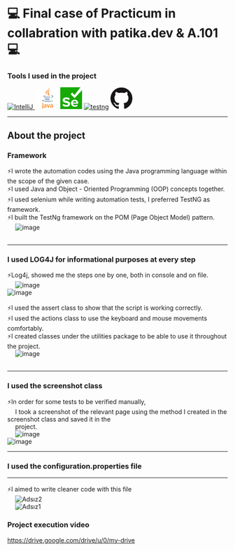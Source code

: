 # 💻 Final case of Practicum in collabration with patika.dev & A.101 💻
### Tools I used in the project <br> 
[<a href="https://www.jetbrains.com/idea/features/" target="_blank" rel=”noopener”> <img src="https://encrypted-tbn0.gstatic.com/images?q=tbn:ANd9GcQalKFwVDd0H7Xx8HaqWBbUmDRdrgxUoicGBZC0eIzTsww7Sev-ySXJ3in9Udv2R9CR3lo&usqp=CAU" alt="IntelliJ" width="50" height="50"/> </a>][intellij]
[<img height="50" width="50" src="https://raw.githubusercontent.com/github/explore/5b3600551e122a3277c2c5368af2ad5725ffa9a1/topics/java/java.png">][java]
[<img height="50" width="50" src="https://raw.githubusercontent.com/github/explore/5b3600551e122a3277c2c5368af2ad5725ffa9a1/topics/selenium/selenium.png">][selenium]
[<a href="https://testng.org/doc/" target="_blank"><img src="https://blogs.perficient.com/files/2014/08/TestNG.png" alt="testng" width="50" height="50" /></a>][testng]
[<img height="50" width="50" src="https://raw.githubusercontent.com/github/explore/5b3600551e122a3277c2c5368af2ad5725ffa9a1/topics/github/github.png">][github]

[java]: https://www.java.com/
[selenium]: https://www.selenium.dev/
[github]: https://github.com/FatihKamilAltun
[intellij]: https://www.jetbrains.com/idea/download/#section=windows
[testng]: https://testng.org/doc/

<hr>

## About the project
### Framework
⚡I wrote the automation codes using the Java programming language within the scope of the given case. <br>
⚡I used Java and Object - Oriented Programming (OOP) concepts together. <br>
⚡I used selenium while writing automation tests, I preferred TestNG as framework. <br>
⚡I built the TestNg framework on the POM (Page Object Model) pattern. <br>
&emsp; ![image](https://user-images.githubusercontent.com/111094536/199532815-ac3d2825-d46e-4fcc-8465-c0eb372d193e.png) <br> <br> <hr>
### I used LOG4J for informational purposes at every step
⚡Log4j, showed me the steps one by one, both in console and on file. <br>
&emsp; ![image](https://user-images.githubusercontent.com/111094536/199552443-9c3ae5cd-a588-428c-8854-9a1e34fa4458.png)  <br>
![image](https://user-images.githubusercontent.com/111094536/199552590-c44e4c6c-bcd3-4e54-b277-ef730e387069.png) <br> <br>
⚡I used the assert class to show that the script is working correctly. <br>
⚡I used the actions class to use the keyboard and mouse movements comfortably. <br>
⚡I created classes under the utilities package to be able to use it throughout the project. <br>
&emsp; ![image](https://user-images.githubusercontent.com/111094536/199255082-2009b785-38f3-4d4a-9fe4-3a6a9418222b.png) <br> <br> <hr>
### I used the screenshot class
⚡In order for some tests to be verified manually, <br> 
&emsp; I took a screenshot of the relevant page using the method I created in the screenshot class and saved it in the <br> &emsp; project. <br>
&emsp; ![image](https://user-images.githubusercontent.com/111094536/199557562-05b4b275-f42f-43f3-a773-21fd3e478ef9.png) <br>
![image](https://user-images.githubusercontent.com/111094536/199553084-6a8c9eab-7818-4750-a10b-d62dbda1c0b9.png) <br> <hr>
### I used the configuration.properties file <br> <hr>
⚡I aimed to write cleaner code with this file <br>
&emsp; ![Adsız2](https://user-images.githubusercontent.com/111094536/199559140-ed8eba2f-dc29-431a-8787-c617bffb8a11.jpg) <br>
&emsp; ![Adsız1](https://user-images.githubusercontent.com/111094536/199559318-4ff5b92a-2fe5-4ea6-8010-7495cf882e21.jpg)

### Project execution video
https://drive.google.com/drive/u/0/my-drive

